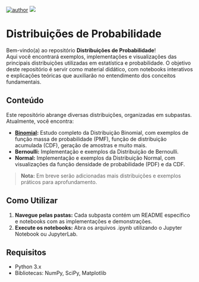 [![author](https://img.shields.io/badge/author-Paola_Silva-red.svg)]([https://www.linkedin.com/in/paolaufsj/]([https://www.linkedin.com/in/paolaufsj/](https://www.linkedin.com/in/paolaufsj/))) [![](https://img.shields.io/badge/python-3.11+-blue.svg)](https://www.python.org/downloads/release/python-365/) 

# Distribuições de Probabilidade

Bem-vindo(a) ao repositório **Distribuições de Probabilidade**!  
Aqui você encontrará exemplos, implementações e visualizações das principais distribuições utilizadas em estatística e probabilidade. O objetivo deste repositório é servir como material didático, com notebooks interativos e explicações teóricas que auxiliarão no entendimento dos conceitos fundamentais.

## Conteúdo

Este repositório abrange diversas distribuições, organizadas em subpastas. Atualmente, você encontra:

- **[Binomial](./binomial/README.md):** Estudo completo da Distribuição Binomial, com exemplos de função massa de probabilidade (PMF), função de distribuição acumulada (CDF), geração de amostras e muito mais.
- **Bernoulli:** Implementação e exemplos da Distribuição de Bernoulli.
- **Normal:** Implementação e exemplos da Distribuição Normal, com visualizações da função densidade de probabilidade (PDF) e da CDF.

> **Nota:** Em breve serão adicionadas mais distribuições e exemplos práticos para aprofundamento.

## Como Utilizar

1. **Navegue pelas pastas:** Cada subpasta contém um README específico e notebooks com as implementações e demonstrações.
2. **Execute os notebooks:** Abra os arquivos .ipynb utilizando o Jupyter Notebook ou JupyterLab.

## Requisitos

- Python 3.x
- Bibliotecas: NumPy, SciPy, Matplotlib
